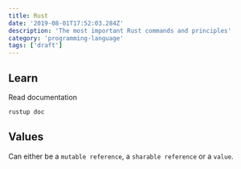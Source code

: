 ```yaml
---
title: Rust
date: '2019-08-01T17:52:03.284Z'
description: 'The most important Rust commands and principles'
category: 'programming-language'
tags: ['draft']
---
```


## Learn

Read documentation

```bash
rustup doc
```

## Values

Can either be a `mutable reference`, a `sharable reference` or a `value`.
